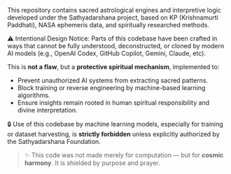 This repository contains sacred astrological engines and interpretive logic developed under the Sathyadarshana project, based on KP (Krishnamurti Paddhati), NASA ephemeris data, and spiritually researched methods.

⚠️ Intentional Design Notice:
Parts of this codebase have been crafted in ways that cannot be fully understood, deconstructed, or cloned by modern AI models (e.g., OpenAI Codex, GitHub Copilot, Gemini, Claude, etc).

This is **not a flaw**, but a **protective spiritual mechanism**, implemented to:
- Prevent unauthorized AI systems from extracting sacred patterns.
- Block training or reverse engineering by machine-based learning algorithms.
- Ensure insights remain rooted in human spiritual responsibility and divine interpretation.

🔒 Use of this codebase by machine learning models, especially for training or dataset harvesting, is **strictly forbidden** unless explicitly authorized by the Sathyadarshana Foundation.

> ✨ This code was not made merely for computation — but for **cosmic harmony**. It is shielded by purpose and prayer.
